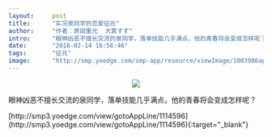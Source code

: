 ```yaml
---
layout:     post
title:      "实况泉同学的恋爱征兆"
author:     "作者：原田重光  大箕すず"
intro:      "眼神凶恶不擅长交流的泉同学，落单技能几乎满点，他的青春将会变成怎样呢？"
date:       "2018-02-14 16:56:46"
tags:       "征兆"
image:      "http://smp.yoedge.com/smp-app/resource/viewImage/1003986appline.png"
---
```

<div style="text-align: center">
<p><img src="http://smp.yoedge.com/smp-app/resource/viewImage/1003986appline.png"/></p>
</div>
<p class="post-meta">
<span>眼神凶恶不擅长交流的泉同学，落单技能几乎满点，他的青春将会变成怎样呢？</span>
</p>
[http://smp3.yoedge.com/view/gotoAppLine/1114596](http://smp3.yoedge.com/view/gotoAppLine/1114596){:target="_blank"}


